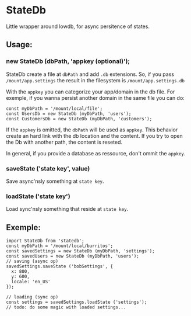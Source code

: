 # StateDb

Little wrapper around lowdb, for async persitence of states.

## Usage:

### new StateDb (dbPath, 'appkey (optional)');

StateDb create a file at `dbPath` and add `.db` extensions.
So, if you pass `/mount/app.settings` the result in the filesystem is
`/mount/app.settings.db`

With the `appkey` you can categorize your app/domain in the db file.
For exemple, if you wanna persist another domain in the same file you can
do:

```
const myDbPath = '/mount/local/file';
const UsersDb = new StateDb (myDbPath, 'users');
const CustomersDb = new StateDb (myDbPath, 'customers');
```

If the `appkey` is omitted, the `dbPath` will be used as `appkey`.
This behavior create an hard link with the db location and the content.
If you try to open the Db with another path, the content is reseted.

In general, if you provide a database as ressource, don't ommit the `appkey`.

### saveState ('state key', value)

Save async'nsly something at `state key`.

### loadState ('state key')

Load sync'nsly something that reside at `state key`.

## Exemple:

```
import StateDb from 'statedb';
const myDbPath = '/mount/local/burritos';
const savedSettings = new StateDb (myDbPath, 'settings');
const savedUsers = new StateDb (myDbPath, 'users');
// saving (async op)
savedSettings.saveState ('bobSettings', {
  x: 800,
  y: 600,
  locale: 'en_US'
});

// loading (sync op)
const settings = savedSettings.loadState ('settings');
// todo: do some magic with loaded settings...
```

